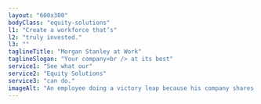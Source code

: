 ```yaml
---
layout: "600x300"
bodyClass: "equity-solutions"
l1: "Create a workforce that’s"
l2: "truly invested."
l3: ""
taglineTitle: "Morgan Stanley at Work"
taglineSlogan: "Your company<br /> at its best"
service1: "See what our"
service2: "Equity Solutions"
service3: "can do."
imageAlt: "An employee doing a victory leap because his company shares just vested while coworkers cheer him on."
---
```

